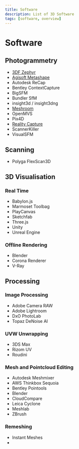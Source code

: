 ```yaml
---
title: Software
description: List of 3D Software
tags: [software, overview]
---
```


# Software

<!-- Lists are sorted alphabetically -->

## Photogrammetry

* [3DF Zephyr](software/3DF_Zephyr.md)
* [Agisoft Metashape](software/Agisoft_Metashape.md)
* Autodesk ReCap
* Bentley ContextCapture
* BigSFM
* Bundler SfM
* insight3d / insight3dng
* [Meshroom](software/Meshroom.md)
* OpenMVS
* Pix4D
* [Reality Capture](software/Reality_Capture.md)
* ScannerKiller
* VisualSFM

## Scanning

* Polyga FlexScan3D

## 3D Visualisation

### Real Time

* Babylon.js
* Marmoset Toolbag
* PlayCanvas
* Sketchfab
* Three.js
* Unity
* Unreal Engine

### Offline Rendering

* Blender
* Corona Renderer
* V-Ray

## Processing

### Image Processing

* Adobe Camera RAW
* Adobe Lightroom
* DxO PhotoLab
* Topaz DeNoise AI

### UVW Unwrapping

* 3DS Max
* Rizom UV
* Roudini

### Mesh and Pointcloud Editing

* Autodesk Meshmixer
* AWS Thinkbox Sequoia
* Bentley Pointools
* Blender
* CloudCompare
* Leica Cyclone
* Meshlab
* ZBrush


### Remeshing

* Instant Meshes
* 
